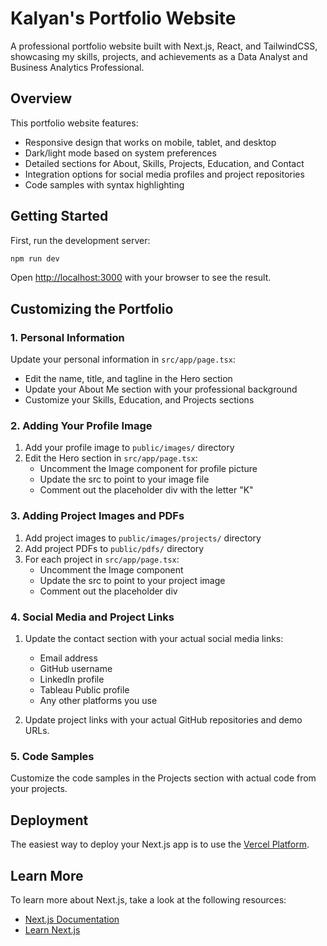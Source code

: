 # Kalyan's Portfolio Website

A professional portfolio website built with Next.js, React, and TailwindCSS, showcasing my skills, projects, and achievements as a Data Analyst and Business Analytics Professional.

## Overview

This portfolio website features:
- Responsive design that works on mobile, tablet, and desktop
- Dark/light mode based on system preferences
- Detailed sections for About, Skills, Projects, Education, and Contact
- Integration options for social media profiles and project repositories
- Code samples with syntax highlighting

## Getting Started

First, run the development server:

```bash
npm run dev
```

Open [http://localhost:3000](http://localhost:3000) with your browser to see the result.

## Customizing the Portfolio

### 1. Personal Information

Update your personal information in `src/app/page.tsx`:
- Edit the name, title, and tagline in the Hero section
- Update your About Me section with your professional background
- Customize your Skills, Education, and Projects sections

### 2. Adding Your Profile Image

1. Add your profile image to `public/images/` directory
2. Edit the Hero section in `src/app/page.tsx`:
   - Uncomment the Image component for profile picture
   - Update the src to point to your image file
   - Comment out the placeholder div with the letter "K"

### 3. Adding Project Images and PDFs

1. Add project images to `public/images/projects/` directory
2. Add project PDFs to `public/pdfs/` directory
3. For each project in `src/app/page.tsx`:
   - Uncomment the Image component
   - Update the src to point to your project image
   - Comment out the placeholder div

### 4. Social Media and Project Links

1. Update the contact section with your actual social media links:
   - Email address
   - GitHub username
   - LinkedIn profile
   - Tableau Public profile
   - Any other platforms you use

2. Update project links with your actual GitHub repositories and demo URLs.

### 5. Code Samples

Customize the code samples in the Projects section with actual code from your projects.

## Deployment

The easiest way to deploy your Next.js app is to use the [Vercel Platform](https://vercel.com/new?utm_medium=default-template&filter=next.js).

## Learn More

To learn more about Next.js, take a look at the following resources:

- [Next.js Documentation](https://nextjs.org/docs)
- [Learn Next.js](https://nextjs.org/learn)
